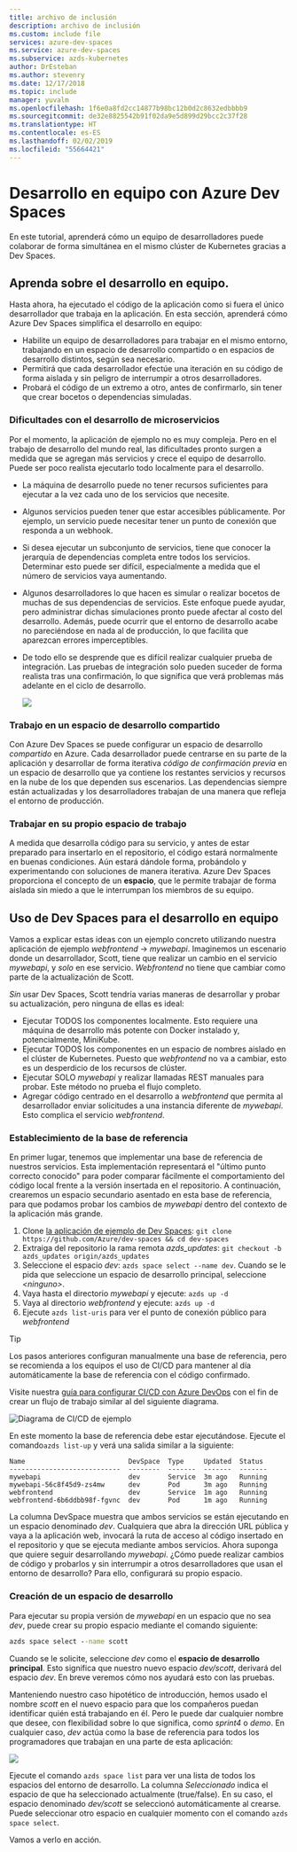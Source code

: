 ```yaml
---
title: archivo de inclusión
description: archivo de inclusión
ms.custom: include file
services: azure-dev-spaces
ms.service: azure-dev-spaces
ms.subservice: azds-kubernetes
author: DrEsteban
ms.author: stevenry
ms.date: 12/17/2018
ms.topic: include
manager: yuvalm
ms.openlocfilehash: 1f6e0a8fd2cc14877b98bc12b0d2c8632edbbbb9
ms.sourcegitcommit: de32e8825542b91f02da9e5d899d29bcc2c37f28
ms.translationtype: HT
ms.contentlocale: es-ES
ms.lasthandoff: 02/02/2019
ms.locfileid: "55664421"
---
```

# <a name="team-development-with-azure-dev-spaces"></a>Desarrollo en equipo con Azure Dev Spaces

En este tutorial, aprenderá cómo un equipo de desarrolladores puede colaborar de forma simultánea en el mismo clúster de Kubernetes gracias a Dev Spaces.

## <a name="learn-about-team-development"></a>Aprenda sobre el desarrollo en equipo.
Hasta ahora, ha ejecutado el código de la aplicación como si fuera el único desarrollador que trabaja en la aplicación. En esta sección, aprenderá cómo Azure Dev Spaces simplifica el desarrollo en equipo:
* Habilite un equipo de desarrolladores para trabajar en el mismo entorno, trabajando en un espacio de desarrollo compartido o en espacios de desarrollo distintos, según sea necesario.
* Permitirá que cada desarrollador efectúe una iteración en su código de forma aislada y sin peligro de interrumpir a otros desarrolladores.
* Probará el código de un extremo a otro, antes de confirmarlo, sin tener que crear bocetos o dependencias simuladas.

### <a name="challenges-with-developing-microservices"></a>Dificultades con el desarrollo de microservicios
Por el momento, la aplicación de ejemplo no es muy compleja. Pero en el trabajo de desarrollo del mundo real, las dificultades pronto surgen a medida que se agregan más servicios y crece el equipo de desarrollo. Puede ser poco realista ejecutarlo todo localmente para el desarrollo.

* La máquina de desarrollo puede no tener recursos suficientes para ejecutar a la vez cada uno de los servicios que necesite.
* Algunos servicios pueden tener que estar accesibles públicamente. Por ejemplo, un servicio puede necesitar tener un punto de conexión que responda a un webhook.
* Si desea ejecutar un subconjunto de servicios, tiene que conocer la jerarquía de dependencias completa entre todos los servicios. Determinar esto puede ser difícil, especialmente a medida que el número de servicios vaya aumentando.
* Algunos desarrolladores lo que hacen es simular o realizar bocetos de muchas de sus dependencias de servicios. Este enfoque puede ayudar, pero administrar dichas simulaciones pronto puede afectar al costo del desarrollo. Además, puede ocurrir que el entorno de desarrollo acabe no pareciéndose en nada al de producción, lo que facilita que aparezcan errores imperceptibles.
* De todo ello se desprende que es difícil realizar cualquier prueba de integración. Las pruebas de integración solo pueden suceder de forma realista tras una confirmación, lo que significa que verá problemas más adelante en el ciclo de desarrollo.

    ![](../articles/dev-spaces/media/common/microservices-challenges.png)

### <a name="work-in-a-shared-dev-space"></a>Trabajo en un espacio de desarrollo compartido
Con Azure Dev Spaces se puede configurar un espacio de desarrollo *compartido* en Azure. Cada desarrollador puede centrarse en su parte de la aplicación y desarrollar de forma iterativa *código de confirmación previa* en un espacio de desarrollo que ya contiene los restantes servicios y recursos en la nube de los que dependen sus escenarios. Las dependencias siempre están actualizadas y los desarrolladores trabajan de una manera que refleja el entorno de producción.

### <a name="work-in-your-own-space"></a>Trabajar en su propio espacio de trabajo
A medida que desarrolla código para su servicio, y antes de estar preparado para insertarlo en el repositorio, el código estará normalmente en buenas condiciones. Aún estará dándole forma, probándolo y experimentando con soluciones de manera iterativa. Azure Dev Spaces proporciona el concepto de un **espacio**, que le permite trabajar de forma aislada sin miedo a que le interrumpan los miembros de su equipo.

## <a name="use-dev-spaces-for-team-development"></a>Uso de Dev Spaces para el desarrollo en equipo
Vamos a explicar estas ideas con un ejemplo concreto utilizando nuestra aplicación de ejemplo *webfrontend* -> *mywebapi*. Imaginemos un escenario donde un desarrollador, Scott, tiene que realizar un cambio en el servicio *mywebapi*, y *solo* en ese servicio. *Webfrontend* no tiene que cambiar como parte de la actualización de Scott.

_Sin_ usar Dev Spaces, Scott tendría varias maneras de desarrollar y probar su actualización, pero ninguna de ellas es ideal:
* Ejecutar TODOS los componentes localmente. Esto requiere una máquina de desarrollo más potente con Docker instalado y, potencialmente, MiniKube.
* Ejecutar TODOS los componentes en un espacio de nombres aislado en el clúster de Kubernetes. Puesto que *webfrontend* no va a cambiar, esto es un desperdicio de los recursos de clúster.
* Ejecutar SOLO *mywebapi* y realizar llamadas REST manuales para probar. Este método no prueba el flujo completo.
* Agregar código centrado en el desarrollo a *webfrontend* que permita al desarrollador enviar solicitudes a una instancia diferente de *mywebapi*. Esto complica el servicio *webfrontend*.

### <a name="set-up-your-baseline"></a>Establecimiento de la base de referencia
En primer lugar, tenemos que implementar una base de referencia de nuestros servicios. Esta implementación representará el "último punto correcto conocido" para poder comparar fácilmente el comportamiento del código local frente a la versión insertada en el repositorio. A continuación, crearemos un espacio secundario asentado en esta base de referencia, para que podamos probar los cambios de *mywebapi* dentro del contexto de la aplicación más grande.

1. Clone [la aplicación de ejemplo de Dev Spaces](https://github.com/Azure/dev-spaces): `git clone https://github.com/Azure/dev-spaces && cd dev-spaces`
1. Extraiga del repositorio la rama remota *azds_updates*: `git checkout -b azds_updates origin/azds_updates`
1. Seleccione el espacio _dev_: `azds space select --name dev`. Cuando se le pida que seleccione un espacio de desarrollo principal, seleccione _\<ninguno\>_.
1. Vaya hasta el directorio _mywebapi_ y ejecute: `azds up -d`
1. Vaya al directorio _webfrontend_ y ejecute: `azds up -d`
1. Ejecute `azds list-uris` para ver el punto de conexión público para _webfrontend_

> [!TIP]
> Los pasos anteriores configuran manualmente una base de referencia, pero se recomienda a los equipos el uso de CI/CD para mantener al día automáticamente la base de referencia con el código confirmado.
>
> Visite nuestra [guía para configurar CI/CD con Azure DevOps](../articles/dev-spaces/how-to/setup-cicd.md) con el fin de crear un flujo de trabajo similar al del siguiente diagrama.
>
> ![Diagrama de CI/CD de ejemplo](../articles/dev-spaces/media/common/ci-cd-complex.png)

En este momento la base de referencia debe estar ejecutándose. Ejecute el comando`azds list-up` y verá una salida similar a la siguiente:

```
Name                          DevSpace  Type     Updated  Status
----------------------------  --------  -------  -------  -------
mywebapi                      dev       Service  3m ago   Running
mywebapi-56c8f45d9-zs4mw      dev       Pod      3m ago   Running
webfrontend                   dev       Service  1m ago   Running
webfrontend-6b6ddbb98f-fgvnc  dev       Pod      1m ago   Running
```

La columna DevSpace muestra que ambos servicios se están ejecutando en un espacio denominado _dev_. Cualquiera que abra la dirección URL pública y vaya a la aplicación web, invocará la ruta de acceso al código insertado en el repositorio y que se ejecuta mediante ambos servicios. Ahora suponga que quiere seguir desarrollando _mywebapi_. ¿Cómo puede realizar cambios de código y probarlos y sin interrumpir a otros desarrolladores que usan el entorno de desarrollo? Para ello, configurará su propio espacio.

### <a name="create-a-dev-space"></a>Creación de un espacio de desarrollo
Para ejecutar su propia versión de _mywebapi_ en un espacio que no sea _dev_, puede crear su propio espacio mediante el comando siguiente:

```cmd
azds space select --name scott
```

Cuando se le solicite, seleccione _dev_ como el **espacio de desarrollo principal**. Esto significa que nuestro nuevo espacio _dev/scott_, derivará del espacio _dev_. En breve veremos cómo nos ayudará esto con las pruebas.

Manteniendo nuestro caso hipotético de introducción, hemos usado el nombre _scott_ en el nuevo espacio para que los compañeros puedan identificar quién está trabajando en él. Pero le puede dar cualquier nombre que desee, con flexibilidad sobre lo que significa, como _sprint4_ o _demo_. En cualquier caso, _dev_ actúa como la base de referencia para todos los programadores que trabajan en una parte de esta aplicación:

![](../articles/dev-spaces/media/common/ci-cd-space-setup.png)

Ejecute el comando `azds space list` para ver una lista de todos los espacios del entorno de desarrollo. La columna _Seleccionado_ indica el espacio de que ha seleccionado actualmente (true/false). En su caso, el espacio denominado _dev/scott_ se seleccionó automáticamente al crearse. Puede seleccionar otro espacio en cualquier momento con el comando `azds space select`.

Vamos a verlo en acción.